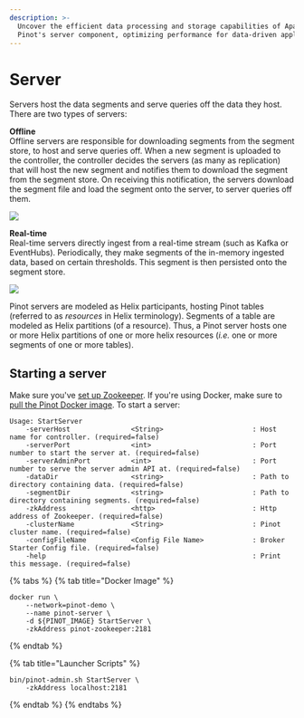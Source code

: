 ```yaml
---
description: >-
  Uncover the efficient data processing and storage capabilities of Apache
  Pinot's server component, optimizing performance for data-driven applications.
---
```


# Server

Servers host the data segments and serve queries off the data they host. There are two types of servers:

**Offline**\
Offline servers are responsible for downloading segments from the segment store, to host and serve queries off. When a new segment is uploaded to the controller, the controller decides the servers (as many as replication) that will host the new segment and notifies them to download the segment from the segment store. On receiving this notification, the servers download the segment file and load the segment onto the server, to server queries off them.

![](<../../.gitbook/assets/OfflineServer (4).jpg>)

**Real-time**\
Real-time servers directly ingest from a real-time stream (such as Kafka or EventHubs). Periodically, they make segments of the in-memory ingested data, based on certain thresholds. This segment is then persisted onto the segment store.

![](<../../.gitbook/assets/RealtimeServer (1).jpg>)

Pinot servers are modeled as Helix participants, hosting Pinot tables (referred to as _resources_ in Helix terminology). Segments of a table are modeled as Helix partitions (of a resource). Thus, a Pinot server hosts one or more Helix partitions of one or more helix resources (_i.e._ one or more segments of one or more tables).

## Starting a server

Make sure you've [set up Zookeeper](cluster.md#setup-a-pinot-cluster). If you're using Docker, make sure to [pull the Pinot Docker image](cluster.md#setup-a-pinot-cluster). To start a server:

```
Usage: StartServer
	-serverHost               <String>                      : Host name for controller. (required=false)
	-serverPort               <int>                         : Port number to start the server at. (required=false)
	-serverAdminPort          <int>                         : Port number to serve the server admin API at. (required=false)
	-dataDir                  <string>                      : Path to directory containing data. (required=false)
	-segmentDir               <string>                      : Path to directory containing segments. (required=false)
	-zkAddress                <http>                        : Http address of Zookeeper. (required=false)
	-clusterName              <String>                      : Pinot cluster name. (required=false)
	-configFileName           <Config File Name>            : Broker Starter Config file. (required=false)
	-help                                                   : Print this message. (required=false)
```



{% tabs %}
{% tab title="Docker Image" %}
```
docker run \
    --network=pinot-demo \
    --name pinot-server \
    -d ${PINOT_IMAGE} StartServer \
    -zkAddress pinot-zookeeper:2181
```
{% endtab %}

{% tab title="Launcher Scripts" %}
```
bin/pinot-admin.sh StartServer \
    -zkAddress localhost:2181
```
{% endtab %}
{% endtabs %}
